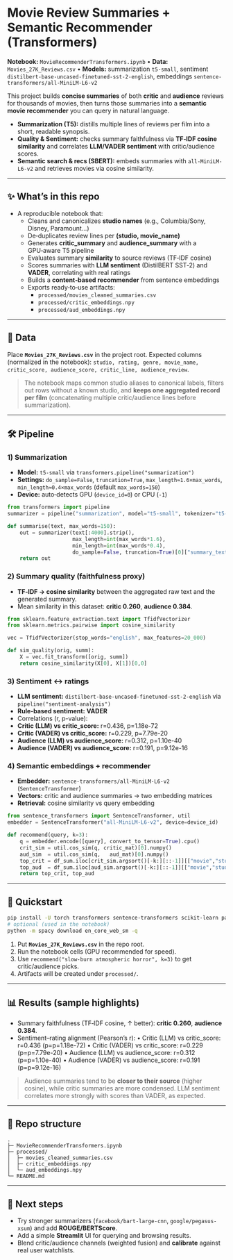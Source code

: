 # Movie Review Summaries + Semantic Recommender (Transformers)

**Notebook:** `MovieRecommenderTransformers.ipynb`  •  **Data:** `Movies_27K_Reviews.csv`  •  **Models:** summarization `t5-small`, sentiment `distilbert-base-uncased-finetuned-sst-2-english`, embeddings `sentence-transformers/all-MiniLM-L6-v2`

This project builds **concise summaries** of both **critic** and **audience** reviews for thousands of movies, then turns those summaries into a **semantic movie recommender** you can query in natural language.

- **Summarization (T5):** distills multiple lines of reviews per film into a short, readable synopsis.
- **Quality & Sentiment:** checks summary faithfulness via **TF‑IDF cosine similarity** and correlates **LLM/VADER sentiment** with critic/audience scores.
- **Semantic search & recs (SBERT):** embeds summaries with `all-MiniLM-L6-v2` and retrieves movies via cosine similarity.

---

## ✨ What’s in this repo
- A reproducible notebook that:
  - Cleans and canonicalizes **studio names** (e.g., Columbia/Sony, Disney, Paramount…)
  - De‑duplicates review lines per **(studio, movie_name)**
  - Generates **critic_summary** and **audience_summary** with a GPU‑aware T5 pipeline
  - Evaluates summary **similarity** to source reviews (TF‑IDF cosine)
  - Scores summaries with **LLM sentiment** (DistilBERT SST‑2) and **VADER**, correlating with real ratings
  - Builds a **content‑based recommender** from sentence embeddings
  - Exports ready‑to‑use artifacts:
    - `processed/movies_cleaned_summaries.csv`
    - `processed/critic_embeddings.npy`
    - `processed/aud_embeddings.npy`

---

## 🧱 Data
Place **`Movies_27K_Reviews.csv`** in the project root. Expected columns (normalized in the notebook):
`studio, rating, genre, movie_name, critic_score, audience_score, critic_line, audience_review`.

> The notebook maps common studio aliases to canonical labels, filters out rows without a known studio, and **keeps one aggregated record per film** (concatenating multiple critic/audience lines before summarization).

---

## 🛠️ Pipeline

### 1) Summarization
- **Model:** `t5-small` via `transformers.pipeline("summarization")`
- **Settings:** `do_sample=False`, `truncation=True`, `max_length≈1.6×max_words`, `min_length≈0.4×max_words` (default `max_words=150`)
- **Device:** auto‑detects GPU (`device_id=0`) or CPU (`-1`)

```python
from transformers import pipeline
summarizer = pipeline("summarization", model="t5-small", tokenizer="t5-small", device=device_id)

def summarise(text, max_words=150):
    out = summarizer(text[:4000].strip(),
                     max_length=int(max_words*1.6),
                     min_length=int(max_words*0.4),
                     do_sample=False, truncation=True)[0]["summary_text"]
    return out
```

### 2) Summary quality (faithfulness proxy)
- **TF‑IDF → cosine similarity** between the aggregated raw text and the generated summary.
- Mean similarity in this dataset: **critic 0.260**, **audience 0.384**.

```python
from sklearn.feature_extraction.text import TfidfVectorizer
from sklearn.metrics.pairwise import cosine_similarity

vec = TfidfVectorizer(stop_words="english", max_features=20_000)

def sim_quality(orig, summ):
    X = vec.fit_transform([orig, summ])
    return cosine_similarity(X[0], X[1])[0,0]
```

### 3) Sentiment ↔ ratings
- **LLM sentiment:** `distilbert-base-uncased-finetuned-sst-2-english` via `pipeline("sentiment-analysis")`
- **Rule‑based sentiment:** **VADER**
- Correlations (r, p-value):
- **Critic (LLM) vs critic_score:** r=0.436, p=1.18e-72
- **Critic (VADER) vs critic_score:** r=0.229, p=7.79e-20
- **Audience (LLM) vs audience_score:** r=0.312, p=1.10e-40
- **Audience (VADER) vs audience_score:** r=0.191, p=9.12e-16

### 4) Semantic embeddings + recommender
- **Embedder:** `sentence-transformers/all-MiniLM-L6-v2` (`SentenceTransformer`)
- **Vectors:** critic and audience summaries → two embedding matrices
- **Retrieval:** cosine similarity vs query embedding

```python
from sentence_transformers import SentenceTransformer, util
embedder = SentenceTransformer("all-MiniLM-L6-v2", device=device_id)

def recommend(query, k=3):
    q = embedder.encode([query], convert_to_tensor=True).cpu()
    crit_sim = util.cos_sim(q, critic_mat)[0].numpy()
    aud_sim  = util.cos_sim(q,   aud_mat)[0].numpy()
    top_crit = df_sum.iloc[crit_sim.argsort()[-k:][::-1]][["movie","studio","genre"]]
    top_aud  = df_sum.iloc[aud_sim.argsort()[-k:][::-1]][["movie","studio","genre"]]
    return top_crit, top_aud
```

---

## 🚀 Quickstart

```bash
pip install -U torch transformers sentence-transformers scikit-learn pandas numpy vaderSentiment scipy
# optional (used in the notebook)
python -m spacy download en_core_web_sm -q
```

1. Put **`Movies_27K_Reviews.csv`** in the repo root.  
2. Run the notebook cells (GPU recommended for speed).  
3. Use `recommend("slow-burn atmospheric horror", k=3)` to get critic/audience picks.  
4. Artifacts will be created under `processed/`.

---

## 📊 Results (sample highlights)
- Summary faithfulness (TF‑IDF cosine, ↑ better): **critic 0.260**, **audience 0.384**.
- Sentiment–rating alignment (Pearson’s r):
  • Critic (LLM) vs critic_score: r=0.436 (p=p=1.18e-72)
  • Critic (VADER) vs critic_score: r=0.229 (p=p=7.79e-20)
  • Audience (LLM) vs audience_score: r=0.312 (p=p=1.10e-40)
  • Audience (VADER) vs audience_score: r=0.191 (p=p=9.12e-16)

> Audience summaries tend to be **closer to their source** (higher cosine), while critic summaries are more condensed. LLM sentiment correlates more strongly with scores than VADER, as expected.

---

## 📁 Repo structure
```
.
├─ MovieRecommenderTransformers.ipynb
├─ processed/
│  ├─ movies_cleaned_summaries.csv
│  ├─ critic_embeddings.npy
│  └─ aud_embeddings.npy
└─ README.md
```

---

## 🧭 Next steps
- Try stronger summarizers (`facebook/bart-large-cnn`, `google/pegasus-xsum`) and add **ROUGE/BERTScore**.
- Add a simple **Streamlit** UI for querying and browsing results.
- Blend critic/audience channels (weighted fusion) and **calibrate** against real user watchlists.
